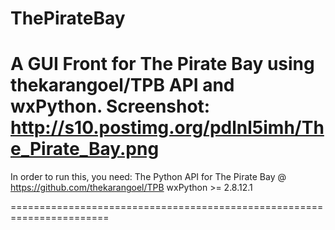 ThePirateBay
=======================================================================

A GUI Front for The Pirate Bay using thekarangoel/TPB API and wxPython.
Screenshot: http://s10.postimg.org/pdlnl5imh/The_Pirate_Bay.png
=======================================================================

In order to run this, you need: 
The Python API for The Pirate Bay @ https://github.com/thekarangoel/TPB
wxPython >= 2.8.12.1

=======================================================================
